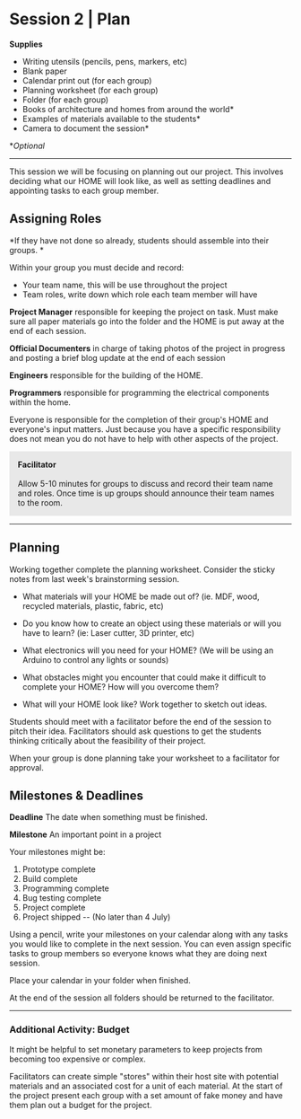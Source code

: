 # Session 2 | Plan

**Supplies**

* Writing utensils (pencils, pens, markers, etc)
* Blank paper
* Calendar print out (for each group)
* Planning worksheet (for each group)
* Folder (for each group)
* Books of architecture and homes from around the world*
* Examples of materials available to the students*
* Camera to document the session*
    
**Optional*

---

This session we will be focusing on planning out our project.  This involves deciding what our HOME will look like, as well as setting deadlines and appointing tasks to each group member.


## Assigning Roles

*If they have not done so already, students should assemble into their groups. * 

Within your group you must decide and record:

* Your team name, this will be use throughout the project
* Team roles, write down which role each team member will have


**Project Manager** responsible for keeping the project on task. Must make sure all paper materials go into the folder and the HOME is put away at the end of each session.

**Official Documenters**
in charge of taking photos of the project in progress and posting a brief blog update at the end of each session

**Engineers** responsible for the building of the HOME.

**Programmers** responsible for programming the electrical components within the home.

Everyone is responsible for the completion of their group's HOME and everyone's input matters.  Just because you have a specific responsibility does not mean you do not have to help with other aspects of the project.

<div style="background:#E8E8E8; padding:15px;"><b>Facilitator</b><br><br>
Allow 5-10 minutes for groups to discuss and record their team name and roles.   Once time is up groups should announce their team names to the room.</div>

---


## Planning

Working together complete the planning worksheet.  Consider the sticky notes from last week's brainstorming session. 


* What materials will your HOME be made out of? (ie. MDF, wood, recycled materials, plastic, fabric, etc)

* Do you know how to create an object using these materials or will you have to learn? (ie: Laser cutter, 3D printer, etc)

* What electronics will you need for your HOME?  (We will be using an Arduino to control any lights or sounds)

* What obstacles might you encounter that could make it difficult to complete your HOME?  How will you overcome them?

* What will your HOME look like?  Work together to sketch out ideas.



Students should meet with a facilitator before the end of the session to pitch their idea.  Facilitators should ask questions to get the students thinking critically about the feasibility of their project.

When your group is done planning take your worksheet to a facilitator for approval.  


## Milestones & Deadlines

**Deadline** The date when something must be finished.

**Milestone** An important point in a project

Your milestones might be:
1. Prototype complete
2. Build complete
3. Programming complete
4. Bug testing complete
5. Project complete
6. Project shipped -- (No later than 4 July)


Using a pencil, write your milestones on your calendar along with any tasks you would like to complete in the next session.  You can even assign specific tasks to group members so everyone knows what they are doing next session.

Place your calendar in your folder when finished.  



At the end of the session all folders should be returned to the facilitator.


---


### Additional Activity: Budget


It might be helpful to set monetary parameters to keep projects from becoming too expensive or complex. 

Facilitators can create simple "stores" within their host site with potential materials and an associated cost for a unit of each material.  At the start of the project present each group with a set amount of fake money and have them plan out a budget for the project.  
